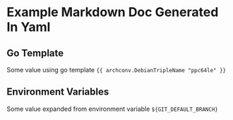 # Example Markdown Doc Generated In Yaml

## Go Template

Some value using go template `{{ archconv.DebianTripleName "ppc64le" }}`

## Environment Variables

Some value expanded from environment variable `${GIT_DEFAULT_BRANCH}`
